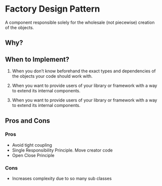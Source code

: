 # Factory Design Pattern
A component responsible solely for the wholesale (not piecewise) creation of the objects.

## Why?

## When to Implement?
1. When you don’t know beforehand the exact types and dependencies of the objects your code should work with.

2. When you want to provide users of your library or framework with a way to extend its internal components.

3. When you want to provide users of your library or framework with a way to extend its internal components.

## Pros and Cons
### Pros
- Avoid tight coupling
- Single Responsibility Principle. Move creator code
- Open Close Principle

### Cons
- Increases complexity due to so many sub classes

